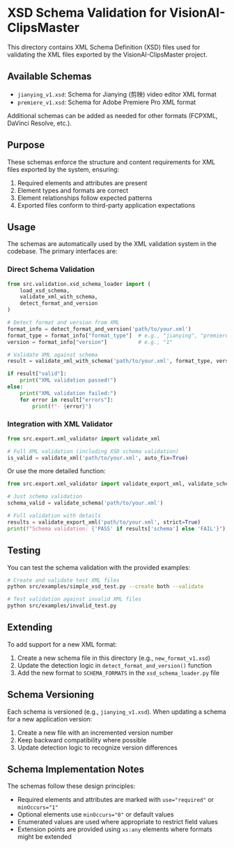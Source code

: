 # XSD Schema Validation for VisionAI-ClipsMaster

This directory contains XML Schema Definition (XSD) files used for validating the XML files exported by the VisionAI-ClipsMaster project.

## Available Schemas

- `jianying_v1.xsd`: Schema for Jianying (剪映) video editor XML format
- `premiere_v1.xsd`: Schema for Adobe Premiere Pro XML format

Additional schemas can be added as needed for other formats (FCPXML, DaVinci Resolve, etc.).

## Purpose

These schemas enforce the structure and content requirements for XML files exported by the system, ensuring:

1. Required elements and attributes are present
2. Element types and formats are correct
3. Element relationships follow expected patterns
4. Exported files conform to third-party application expectations

## Usage

The schemas are automatically used by the XML validation system in the codebase. The primary interfaces are:

### Direct Schema Validation

```python
from src.validation.xsd_schema_loader import (
    load_xsd_schema,
    validate_xml_with_schema,
    detect_format_and_version
)

# Detect format and version from XML
format_info = detect_format_and_version('path/to/your.xml')
format_type = format_info["format_type"]  # e.g., "jianying", "premiere"
version = format_info["version"]          # e.g., "1"

# Validate XML against schema
result = validate_xml_with_schema('path/to/your.xml', format_type, version)

if result["valid"]:
    print("XML validation passed!")
else:
    print("XML validation failed:")
    for error in result["errors"]:
        print(f"- {error}")
```

### Integration with XML Validator

```python
from src.export.xml_validator import validate_xml

# Full XML validation (including XSD schema validation)
is_valid = validate_xml('path/to/your.xml', auto_fix=True)
```

Or use the more detailed function:

```python
from src.export.xml_validator import validate_export_xml, validate_schema

# Just schema validation
schema_valid = validate_schema('path/to/your.xml')

# Full validation with details
results = validate_export_xml('path/to/your.xml', strict=True)
print(f"Schema validation: {'PASS' if results['schema'] else 'FAIL'}")
```

## Testing

You can test the schema validation with the provided examples:

```bash
# Create and validate test XML files
python src/examples/simple_xsd_test.py --create both --validate

# Test validation against invalid XML files
python src/examples/invalid_test.py
```

## Extending

To add support for a new XML format:

1. Create a new schema file in this directory (e.g., `new_format_v1.xsd`)
2. Update the detection logic in `detect_format_and_version()` function
3. Add the new format to `SCHEMA_FORMATS` in the `xsd_schema_loader.py` file

## Schema Versioning

Each schema is versioned (e.g., `jianying_v1.xsd`). When updating a schema for a new application version:

1. Create a new file with an incremented version number
2. Keep backward compatibility where possible
3. Update detection logic to recognize version differences

## Schema Implementation Notes

The schemas follow these design principles:

- Required elements and attributes are marked with `use="required"` or `minOccurs="1"`
- Optional elements use `minOccurs="0"` or default values
- Enumerated values are used where appropriate to restrict field values
- Extension points are provided using `xs:any` elements where formats might be extended 